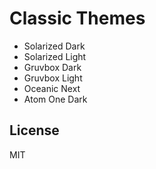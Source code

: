 # Classic Themes

-   Solarized Dark
-   Solarized Light
-   Gruvbox Dark
-   Gruvbox Light
-   Oceanic Next
-   Atom One Dark

## License

MIT
